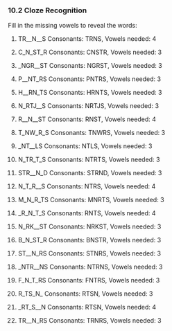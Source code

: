 ### 10.2 Cloze Recognition

Fill in the missing vowels to reveal the words:

1. TR__N__S
   Consonants: TRNS, Vowels needed: 4

2. C_N_ST_R
   Consonants: CNSTR, Vowels needed: 3

3. _NGR__ST
   Consonants: NGRST, Vowels needed: 3

4. P__NT_RS
   Consonants: PNTRS, Vowels needed: 3

5. H__RN_TS
   Consonants: HRNTS, Vowels needed: 3

6. N_RTJ__S
   Consonants: NRTJS, Vowels needed: 3

7. R__N__ST
   Consonants: RNST, Vowels needed: 4

8. T_NW_R_S
   Consonants: TNWRS, Vowels needed: 3

9. _NT__LS
   Consonants: NTLS, Vowels needed: 3

10. N_TR_T_S
   Consonants: NTRTS, Vowels needed: 3

11. STR__N_D
   Consonants: STRND, Vowels needed: 3

12. N_T_R__S
   Consonants: NTRS, Vowels needed: 4

13. M_N_R_TS
   Consonants: MNRTS, Vowels needed: 3

14. _R_N_T_S
   Consonants: RNTS, Vowels needed: 4

15. N_RK__ST
   Consonants: NRKST, Vowels needed: 3

16. B_N_ST_R
   Consonants: BNSTR, Vowels needed: 3

17. ST__N_RS
   Consonants: STNRS, Vowels needed: 3

18. _NTR__NS
   Consonants: NTRNS, Vowels needed: 3

19. F_N_T_RS
   Consonants: FNTRS, Vowels needed: 3

20. R_TS_N_
   Consonants: RTSN, Vowels needed: 3

21. _RT_S__N
   Consonants: RTSN, Vowels needed: 4

22. TR__N_RS
   Consonants: TRNRS, Vowels needed: 3

